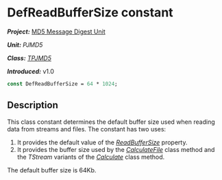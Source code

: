 # DefReadBufferSize constant

***Project:*** [MD5 Message Digest Unit](../API.md)

***Unit:*** _PJMD5_

***Class:*** [_TPJMD5_](./TPJMD5.md)

***Introduced:*** v1.0

```pascal
const DefReadBufferSize = 64 * 1024;
```

## Description

This class constant determines the default buffer size used when reading data from streams and files. The constant has two uses:

1. It provides the default value of the [_ReadBufferSize_](./TPJMD5-ReadBufferSize.md) property.
2. It provides the buffer size used by the [_CalculateFile_](./TPJMD5-CalculateFile) class method and the _TStream_ variants of the [_Calculate_](./TPJMD5-Calculate.md) class method.

The default buffer size is 64Kb.
